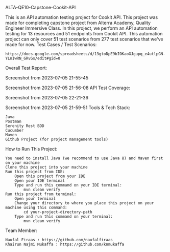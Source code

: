 ALTA-QE10-Capstone-Cookit-API

This is an API automation testing project for Cookit API. This project was made for completing capstone project from Alterra Academy, Quality Engineer Immersive Class. In this project, we perform an API automation testing for 13 resources and 51 endpoints from Cookit API. This automation project can only cover 51 test scenarios from 277 test scenarios that we've made for now.
Test Cases / Test Scenarios:

    https://docs.google.com/spreadsheets/d/13gtoDpE9bIOKaoGJgupq_e4utlpGN-YLnIwRN_GRvGs/edit#gid=0

Overall Test Report:

Screenshot from 2023-07-05 21-55-45

Screenshot from 2023-07-05 21-56-08
API Test Coverage:

Screenshot from 2023-07-05 22-21-36

Screenshot from 2023-07-05 21-59-51
Tools & Tech Stack:

    Java
    Postman
    Serenity Rest BDD
    Cucumber
    Maven
    Github Project (for project management tools)

How to Run This Project:

    You need to install Java (we recommend to use Java 8) and Maven first on your machine
    Clone this project into your machine
    Run this project from IDE:
        Open this project from your IDE
        Open your IDE terminal
        Type and run this command on your IDE terminal:
            mvn clean verify
    Run this project from terminal:
        Open your terminal
        Change your directory to where you place this project on your machine using this command:
            cd your-project-directory-path
        Type and run this command on your terminal:
            mvn clean verify

Team Member:

    Naufal Firaas : https://github.com/naufalfiraas
    Khairun Najmi Mukaffa : https://github.com/knmukaffa
